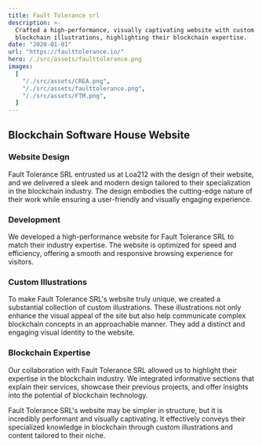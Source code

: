 ```yaml
---
title: Fault Tolerance srl
description: >-
  Crafted a high-performance, visually captivating website with custom
  blockchain illustrations, highlighting their blockchain expertise.
date: "2020-01-01"
url: "https://faulttolerance.io/"
hero: /./src/assets/faulttolerance.png
images:
  [
    "/./src/assets/CREA.png",
    "/./src/assets/faulttolerance.png",
    "/./src/assets/FTM.png",
  ]
---
```


## Blockchain Software House Website

### Website Design

Fault Tolerance SRL entrusted us at Loa212 with the design of their website, and we delivered a sleek and modern design tailored to their specialization in the blockchain industry. The design embodies the cutting-edge nature of their work while ensuring a user-friendly and visually engaging experience.

### Development

We developed a high-performance website for Fault Tolerance SRL to match their industry expertise. The website is optimized for speed and efficiency, offering a smooth and responsive browsing experience for visitors.

### Custom Illustrations

To make Fault Tolerance SRL's website truly unique, we created a substantial collection of custom illustrations. These illustrations not only enhance the visual appeal of the site but also help communicate complex blockchain concepts in an approachable manner. They add a distinct and engaging visual identity to the website.

### Blockchain Expertise

Our collaboration with Fault Tolerance SRL allowed us to highlight their expertise in the blockchain industry. We integrated informative sections that explain their services, showcase their previous projects, and offer insights into the potential of blockchain technology.

Fault Tolerance SRL's website may be simpler in structure, but it is incredibly performant and visually captivating. It effectively conveys their specialized knowledge in blockchain through custom illustrations and content tailored to their niche.
